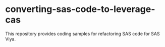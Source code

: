 # converting-sas-code-to-leverage-cas
This repository provides coding samples for refactoring SAS code for SAS Viya. 
